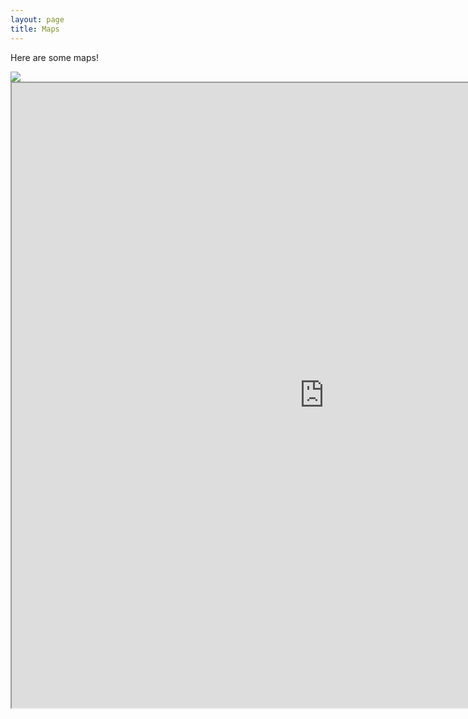 ```yaml
---
layout: page
title: Maps
---
```


Here are some maps!

<div class='tableauPlaceholder' id='viz1551991157926' style='position: relative'><noscript><a href='#'><img alt=' ' src='https:&#47;&#47;public.tableau.com&#47;static&#47;images&#47;SQ&#47;SQGYPMF3N&#47;1_rss.png' style='border: none' /></a></noscript><object class='tableauViz'  style='display:none;'><param name='host_url' value='https%3A%2F%2Fpublic.tableau.com%2F' /> <param name='embed_code_version' value='3' /> <param name='path' value='shared&#47;SQGYPMF3N' /> <param name='toolbar' value='yes' /><param name='static_image' value='https:&#47;&#47;public.tableau.com&#47;static&#47;images&#47;SQ&#47;SQGYPMF3N&#47;1.png' /> <param name='animate_transition' value='yes' /><param name='display_static_image' value='yes' /><param name='display_spinner' value='yes' /><param name='display_overlay' value='yes' /><param name='display_count' value='yes' /></object></div>                
    <script type='text/javascript'>                    
        var divElement = document.getElementById('viz1551991157926');                    
        var vizElement = divElement.getElementsByTagName('object')[0];                    
            vizElement.style.width='100%';
            vizElement.style.height=(divElement.offsetWidth*0.75)+'px';                    
        var scriptElement = document.createElement('script');                    
            scriptElement.src = 'https://public.tableau.com/javascripts/api/viz_v1.js';                    vizElement.parentNode.insertBefore(scriptElement, vizElement);               
     </script>

<iframe align = "center" width = "1000" height = "1000" src="https://public.tableau.com/shared/SQGYPMF3N?:display_count=yes"></iframe>